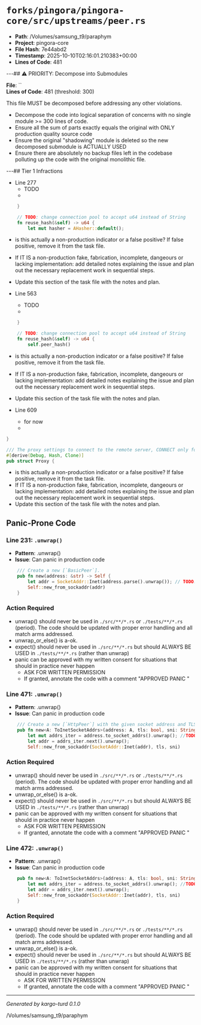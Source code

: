 # `forks/pingora/pingora-core/src/upstreams/peer.rs`

- **Path**: /Volumes/samsung_t9/paraphym
- **Project**: pingora-core
- **File Hash**: 7e44abd2  
- **Timestamp**: 2025-10-10T02:16:01.210383+00:00  
- **Lines of Code**: 481

---## ⚠️ PRIORITY: Decompose into Submodules

**File**: ``  
**Lines of Code**: 481 (threshold: 300)

This file MUST be decomposed before addressing any other violations.

- Decompose the code into logical separation of concerns with no single module >= 300 lines of code. 
- Ensure all the sum of parts exactly equals the original with ONLY production quality source code
- Ensure the original "shadowing" module is deleted so the new decomposed submodule is ACTUALLY USED
- Ensure there are absolutely no backup files left in the codebase polluting up the code with the original monolithic file.

---## Tier 1 Infractions 


- Line 277
  - TODO
  - 

```rust
    }

    // TODO: change connection pool to accept u64 instead of String
    fn reuse_hash(&self) -> u64 {
        let mut hasher = AHasher::default();
```

- is this actually a non-production indicator or a false positive? If false positive, remove it from the task file.
- If IT IS a non-production fake, fabrication, incomplete, dangeours or lacking implementation: add detailed notes explaining the issue and plan out the necessary replacement work in sequential steps. 
- Update this section of the task file with the notes and plan.


- Line 563
  - TODO
  - 

```rust
    }

    // TODO: change connection pool to accept u64 instead of String
    fn reuse_hash(&self) -> u64 {
        self.peer_hash()
```

- is this actually a non-production indicator or a false positive? If false positive, remove it from the task file.
- If IT IS a non-production fake, fabrication, incomplete, dangeours or lacking implementation: add detailed notes explaining the issue and plan out the necessary replacement work in sequential steps. 
- Update this section of the task file with the notes and plan.


- Line 609
  - for now
  - 

```rust
}

/// The proxy settings to connect to the remote server, CONNECT only for now
#[derive(Debug, Hash, Clone)]
pub struct Proxy {
```

- is this actually a non-production indicator or a false positive? If false positive, remove it from the task file.
- If IT IS a non-production fake, fabrication, incomplete, dangeours or lacking implementation: add detailed notes explaining the issue and plan out the necessary replacement work in sequential steps. 
- Update this section of the task file with the notes and plan.

## Panic-Prone Code


### Line 231: `.unwrap()`

- **Pattern**: .unwrap()
- **Issue**: Can panic in production code

```rust
    /// Create a new [`BasicPeer`].
    pub fn new(address: &str) -> Self {
        let addr = SocketAddr::Inet(address.parse().unwrap()); // TODO: check error
        Self::new_from_sockaddr(addr)
    }
```

### Action Required

- unwrap() should never be used in `./src/**/*.rs` or `./tests/**/*.rs` (period). The code should be updated with proper error handling and all match arms addressed.
- unwrap_or_else() is a-ok. 
- expect() should never be used in `./src/**/*.rs` but should ALWAYS BE USED in `./tests/**/*.rs` (rather than unwrap)
- panic can be approved with my written consent for situations that should in practice never happen  
  - ASK FOR WRITTEN PERMISSION
  - If granted, annotate the code with a comment "APPROVED PANIC "


### Line 471: `.unwrap()`

- **Pattern**: .unwrap()
- **Issue**: Can panic in production code

```rust
    /// Create a new [`HttpPeer`] with the given socket address and TLS settings.
    pub fn new<A: ToInetSocketAddrs>(address: A, tls: bool, sni: String) -> Self {
        let mut addrs_iter = address.to_socket_addrs().unwrap(); //TODO: handle error
        let addr = addrs_iter.next().unwrap();
        Self::new_from_sockaddr(SocketAddr::Inet(addr), tls, sni)
```

### Action Required

- unwrap() should never be used in `./src/**/*.rs` or `./tests/**/*.rs` (period). The code should be updated with proper error handling and all match arms addressed.
- unwrap_or_else() is a-ok. 
- expect() should never be used in `./src/**/*.rs` but should ALWAYS BE USED in `./tests/**/*.rs` (rather than unwrap)
- panic can be approved with my written consent for situations that should in practice never happen  
  - ASK FOR WRITTEN PERMISSION
  - If granted, annotate the code with a comment "APPROVED PANIC "


### Line 472: `.unwrap()`

- **Pattern**: .unwrap()
- **Issue**: Can panic in production code

```rust
    pub fn new<A: ToInetSocketAddrs>(address: A, tls: bool, sni: String) -> Self {
        let mut addrs_iter = address.to_socket_addrs().unwrap(); //TODO: handle error
        let addr = addrs_iter.next().unwrap();
        Self::new_from_sockaddr(SocketAddr::Inet(addr), tls, sni)
    }
```

### Action Required

- unwrap() should never be used in `./src/**/*.rs` or `./tests/**/*.rs` (period). The code should be updated with proper error handling and all match arms addressed.
- unwrap_or_else() is a-ok. 
- expect() should never be used in `./src/**/*.rs` but should ALWAYS BE USED in `./tests/**/*.rs` (rather than unwrap)
- panic can be approved with my written consent for situations that should in practice never happen  
  - ASK FOR WRITTEN PERMISSION
  - If granted, annotate the code with a comment "APPROVED PANIC "

---

*Generated by kargo-turd 0.1.0*

/Volumes/samsung_t9/paraphym